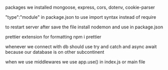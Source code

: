packages we installed
mongoose, express, cors, dotenv, cookie-parser

"type":"module" in package.json to use import syntax instead of require

to restart server after save the file
install nodemon and use in package.json 

prettier extension for formatting 
npm i prettier

whenever we connect with db should use try and catch and async await because our database is on other subcontinent 

when we use middlewares we use app.use() in index.js or main file
